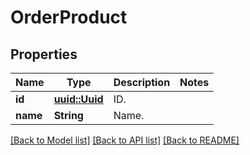 # OrderProduct

## Properties

Name | Type | Description | Notes
------------ | ------------- | ------------- | -------------
**id** | [**uuid::Uuid**](uuid::Uuid.md) | ID. | 
**name** | **String** | Name. | 

[[Back to Model list]](../README.md#documentation-for-models) [[Back to API list]](../README.md#documentation-for-api-endpoints) [[Back to README]](../README.md)



